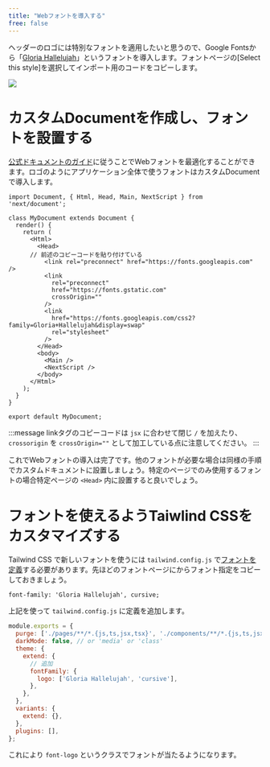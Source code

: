 ```yaml
---
title: "Webフォントを導入する"
free: false
---
```


ヘッダーのロゴには特別なフォントを適用したいと思うので、Google Fontsから「[Gloria Hallelujah](https://fonts.google.com/specimen/Gloria+Hallelujah?preview.text=iam&preview.text_type=custom&category=Handwriting#standard-styles)」というフォントを導入します。フォントページの[Select this style]を選択してインポート用のコードをコピーします。

![](https://storage.googleapis.com/zenn-user-upload/56a67f7e118c-20211125.png)

# カスタムDocumentを作成し、フォントを設置する

[公式ドキュメントのガイド](https://nextjs.org/docs/basic-features/font-optimization#usage)に従うことでWebフォントを最適化することができます。ロゴのようにアプリケーション全体で使うフォントはカスタムDocumentで導入します。

```tsx:pages/_document.tsx
import Document, { Html, Head, Main, NextScript } from 'next/document';

class MyDocument extends Document {
  render() {
    return (
      <Html>
        <Head>
	  // 前述のコピーコードを貼り付けている
          <link rel="preconnect" href="https://fonts.googleapis.com" />
          <link
            rel="preconnect"
            href="https://fonts.gstatic.com"
            crossOrigin=""
          />
          <link
            href="https://fonts.googleapis.com/css2?family=Gloria+Hallelujah&display=swap"
            rel="stylesheet"
          />
        </Head>
        <body>
          <Main />
          <NextScript />
        </body>
      </Html>
    );
  }
}

export default MyDocument;
```

:::message
linkタグのコピーコードは `jsx` に合わせて閉じ `/` を加えたり、 `crossorigin` を `crossOrigin=""` として加工している点に注意してください。
:::

これでWebフォントの導入は完了です。他のフォントが必要な場合は同様の手順でカスタムドキュメントに設置しましょう。特定のページでのみ使用するフォントの場合特定ページの `<Head>` 内に設置すると良いでしょう。

# フォントを使えるようTaiwlind CSSをカスタマイズする

Tailwind CSS で新しいフォントを使うには `tailwind.config.js` で[フォントを定義](https://tailwindcss.com/docs/font-family#customizing)する必要があります。先ほどのフォントページにからフォント指定をコピーしておきましょう。

```
font-family: 'Gloria Hallelujah', cursive;
```

上記を使って `tailwind.config.js` に定義を追加します。

```js:tailwind.config.js
module.exports = {
  purge: ['./pages/**/*.{js,ts,jsx,tsx}', './components/**/*.{js,ts,jsx,tsx}'],
  darkMode: false, // or 'media' or 'class'
  theme: {
    extend: {
      // 追加
      fontFamily: {
        logo: ['Gloria Hallelujah', 'cursive'],
      },
    },
  },
  variants: {
    extend: {},
  },
  plugins: [],
};
```

これにより `font-logo` というクラスでフォントが当たるようになります。